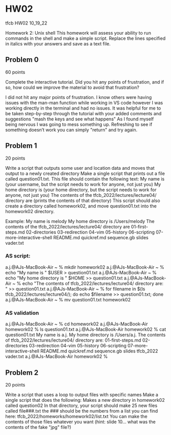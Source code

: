 # HW02
tfcb HW02 10_19_22

Homework 2: Unix shell
This homework will assess your ability to run commands in the shell and make a simple script.
Replace the lines specified in italics with your answers and save as a text file.

## Problem 0
60 points

Complete the interactive tutorial.
Did you hit any points of frustration, and if so, how could we improve the material to avoid that frustration?

I did not hit any major points of frustration. I know others were having issues with the man-man function while working in VS code however I was working directly in the terminal and had no issues. It was helpful for me to be taken step-by-step through the tutorial with your added comments and suggestions "mash the keys and see what happens" As I found myself being nervous I was going to mess something up. Refreshing to see if something doesn’t work you can simply "return" and try again.




## Problem 1
20 points

Write a script that outputs some user and location data and moves that output to a newly created directory
Make a single script that prints out a file called question01.txt.
This file should contain the following text:
  My name is (your username, but the script needs to work for anyone, not just you)
  My home directory is (your home directory, but the script needs to work for anyone, not just you)
  The contents of the tfcb_2022/lectures/lecture04/ directory are
  (prints the contents of that directory)
  This script should also create a directory called homework02, and move question01.txt into the homework02 directory.

Example: My name is melody My home directory is /Users/melody The contents of the tfcb_2022/lectures/lecture04/ directory are 01-first-steps.md 02-directories 03-redirection 04-vim 05-history 06-scripting 07-more-interactive-shell README.md quickref.md sequence.gb slides vader.txt


### AS script: 
a.j.@AJs-MacBook-Air ~ % mkdir homework02 
a.j.@AJs-MacBook-Air ~ % echo "My name is " $USER > question01.txt
a.j.@AJs-MacBook-Air ~ % echo "My home directory is " $HOME >> question01.txt
a.j.@AJs-MacBook-Air ~ % echo "The contents of tfcb_2022/lectures/lecture04/ directory are: " >> question01.txt
a.j.@AJs-MacBook-Air ~ % for filename in $(ls tfcb_2022/lectures/lecture04/); do echo $filename >> question01.txt; done
a.j.@AJs-MacBook-Air ~ % mv question01.txt homework02

### AS validation 
a.j.@AJs-MacBook-Air ~ % cd homework02
a.j.@AJs-MacBook-Air homework02 % ls
question01.txt
a.j.@AJs-MacBook-Air homework02 % cat question01.txt
My name is  a.j.
My home directory is  /Users/a.j.
The contents of tfcb_2022/lectures/lecture04/ directory are: 
01-first-steps.md
02-directories
03-redirection
04-vim
05-history
06-scripting
07-more-interactive-shell
README.md
quickref.md
sequence.gb
slides
tfcb_2022
vader.txt
a.j.@AJs-MacBook-Air homework02 % 


## Problem 2
20 points

Write a script that uses a loop to output files with specific names
Make a single script that does the following:
Makes a new directory in homework02 called question02
In that directory, your script should make 25 new files called file###.txt
the ### should be the numbers from a list you can find here: tfcb_2022/homeworks/homework02/list.txt
You can make the contents of those files whatever you want (hint: slide 10... what was the contents of the fake "jpg" file?)


